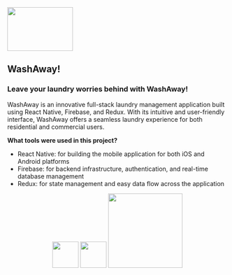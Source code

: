<div align="left">
  <img width="150" height="100" src="https://lh3.googleusercontent.com/fife/AMPSemfNEy5WlTk7257sa0lP-gCpBgOuzOBiWSZ8fG_xvqqLDbO4l_EdhtC6dF9kR8LJzcHB9triWhsGnKdruK1floKa1peuumHNKGYW3fkzV6VytSfSHW77GtEAXaiIB7H6lgsVqp9F-5dhYrcoCoOIIEp8q1WrCz2j8YS3zWt4RhSojfUtIGaQ4w7PxreOGL61IYDAMoALLvhorYyYgqsUhdufuI1nf7ZvAvJhM6aO6YTZoRxkZy75VxcVR8AlOUpNSwdRCeUVyyKzvaGdbn75VJKw6ECoIrn6vAvd2oQ_j98uEntLeuN_6Cjyapp8MIETnaMAAoVmUAJgEIDlyg9w9tO274A8jW4iTSA4se4tUPAmttyYvoqLYH7DMNUGHg5_kaWWWzEBE78SOpqA5qSawIR-7K0HScBUzqos145l6GglVz-yg-8hqmBFkw3hy0o0VGZ3RF1WZ2KcJL6uOi-jknfOQvQTBRW0Q-lKWztU7CQbehocgkRhINncU33o9Wn6-JI0gnlD1P5j0CIX4sj7apL_nZkrhgmyiWjSgaoo85PDxBUT5fcV6vANRexhDB2VJCZCQIEzP3Q-VUpoN3Rvo1o-CUQFpEcorzaDry0ebedlzM3lDOaUGmpcROtgrIRUM55ZTVz8Y-d1ELYq_tqas22TzYs8POX_I8DGH3Ayg5YAJm4T1EoITD80NhsU6Y29AO4Yu8UMHUaDOghX6r5Cg9lT1j5Ti7Vm7ICkgtMny-d8cK-nYmMSwG9hpW6xDK1zXeoebbKlLiQqSHj9eR-gLj2qK4XcO5zQIcxxFYJkqur-ohUaR2R3jjo9Jus1mMDPpMAl-GOEiG3L-oAyeybYLj9Vuz8xNacHpS334qrTKmwcqqiqmmrAczsz4z6KSlmDivdzWNv97J38TbJi-98zxuli7wNnWR55KlxSFweVDwkdSGHRPekkQPATMluFsZQKazHvXvpW462syGGJ7aEHhDl2JwFp6QWgQtIkU4FXUHyh_5BT9zczVazEsIkbVotIuHu7b_QOEnhi8UyuxO8YVDA35Pnc4b-t4Ph0Cz0cyL7rJcMdpxKl6lB795GuyBbOTSuzJBu7BJC04bxWHfJm7yFdipSOqzebUqQGCLRqoJop1rL1HfxPp7yoTUzO-Omq4EAoyMx6JrgqElxFKHM9VApnKEbGAdMGMk5-4Dfda8LTo-j8ZVytab1wYTBt9Cwm_iF67Q1v0o-naEzrAPG9j55NyRVH9CRFIps0DOYbbxHB7cTobDMkKNoDyW5X7g1dYmc2w_SKFNIDR9qLIQngBwCr0xY7MKNdIx0fsjODoTWcVGZs1UrBCm5btwW5HVVbdSLns1rf-iRRxi88Vw0RaUE7hoVwQ_rvkGgxw3g-10O6mQXMSs-sE5kpJg72UH9_NDPoHy_A51YeZHLO_EZRxdp1b8Ggo5LnG8jfvHD_xpar2PSLXlpf-jNZTWCP-j__UNzAe5Oz8s_9eh5S7-E122buI6qbE7EaVa4XhMoSxBmjvnP0kkCBfLuH=w3024-h1668">
</div>

## WashAway!

### Leave your laundry worries behind with WashAway!


WashAway is an innovative full-stack laundry management application built using React Native, Firebase, and Redux. With its intuitive and user-friendly interface, WashAway offers a seamless laundry experience for both residential and commercial users.



**What tools were used in this project?**

* React Native: for building the mobile application for both iOS and Android platforms
* Firebase: for backend infrastructure, authentication, and real-time database management
* Redux: for state management and easy data flow across the application

<div align="center">
  <img height="60" src="https://lh3.googleusercontent.com/fife/AMPSemd6LRXKgCRTTU_tmKZEC4wGquu4CjQWJdws_0O4P-9LZWzESURERGIUZFs-oDJUuAK5EZoqyOK6OVodEx7vLCkgiwLfZrSz29PErnAw8Acuo6F6MCiI0QNyNpKdbo8rIbZ-0yw3yCz1ItDGEylXPWGY_TRc-TMFiQ80_AUUXgx-dfB_KD9c8P0A6E517jDmsC4xB8WFLr-XHYdmUUEBkq6FOMwe8PWGzHhQK1OxT0Ir791l0BuIUEbZXqM4yOPQMtELRkTE9p8BG6BbSCy1MVJB4SvksXSPg-dkybKJdRFThU5aAf3XolKqYUOThaewBvZqjZEmevVPFrEYahEZ7cRygCjfkCeOJDhLkmgJIYrk3VfQhGdRu8MeZ88qFjYPuMcfxYc75llKYmToFvdbh9iuH5DXGyUmEUGe1uFeTDrIpY7n-Sji3HttLASheAeI5_EQbU6GuWHLhUOuvZk8MxRMa_UuQUiNOf01t8h6BJ507Z8_26FcgYp4zeb_ZfEg0Cgcz7cv0nhqqbPjK72HUqbzP77hcNvgyv1hpWGKfxSXlgdurhNO_opzSKfB2AL16aa0Yh9u1Li3_qxC9JSP7U4M3w3uDn76KRHMvFT6n0ocIFxMax4OVeX8fHNcs-PnB7TXVS-XIHhUdR-oGQPwJeXUKCYqOtmMEwtgDADa7RpHkgt20JoRKtg-1YFH98SeouY5GRJRZOUiR_ZuDACaWk7qoqx9CtJ0yMGExVDTHQRUq-worXPEs51qksXV6EIdiOyvfvaqUBvjETSr-koRCegz0oHbuKqKRcKUxlajSrjH-14Mt4gYXEGWHMptU5R-hLhQT2at65KD5UgaEhkr5LV8wl30thbTClhnHjxcockrsAntSeyAvO94Vs6bBQ0-2yVYIF7ize7Xpt64GvFRQYHy-GsME9LcyDxaxOY0oRZcW0l1JZqhMcS06Z7sD7y8oPHzGrjMbdRpoTo7io3p40uS_FGV42u3zXQ09pzkixZ6i36BiXLvb0Mh2ujGi1YzB7YgfNxHobVXT9EJWJwsPIJK0wEUIJbWLa4VM1_rRcmiWG_3KeNv2cctTvbSDjazFK0RxVoyqvV24klwsUXE2KDSkMOoNvW-pxl6psPj8JAR6xrooRF-beRnpSxky3rqDXILHbBTkwZ31KVACN3s3VhXlCbScKXOMmHUots0YnhIIuEcDojowqMakWdPFfN33NEhMyJJzxehYyVDfQO4vT_owg8xGfPWayLhb-QHINPwjNdVx3-ecQ6iWYAL_jD_JxRLLJIguHq2e2DZ7joPX0e-MZe-NHqaYepzACS9hU_tesBmaOcqN6PPJUX4TlrEInUTPKIw1sNXU9CcFUXr9MIhbC5cCtFWpFXg7GD8PxAjFXezDV-ugJjIMtxhJKRWrU79qBphImwXGDXhQtF7sdWoHMX54Z07NfWmRAcEZnkSePsiSMSGq6MMmTiLoY7FHY_BXihfmOJ_7ljEjrkx7973C3Fg2eGC6AeeVMo3TLd8Wl3C56rHQNWu=w2206-h1554">
     <img width="60" src="https://lh3.googleusercontent.com/fife/AMPSemd950QxZYt_ex-f0dVzHzHDxxIj8dEva43V5xKkDkg_dGwE5c36RYJZE8OCJf8EJzc_ou77A7X0_mlOPXo3phwJASwsN5r9PDf8sdk0ie_uaaWxvNZQrLmV7yEqZwNGj-4w2W24MrHiOlUp-XG2fMLoyQdI5JN0fnXyVKTb0je6amGAA15a2vYfzTJstLkB5RgYYOKFlgNUK6AjyQgnpI0aPKn-vH6vLK4KtOtTx9mt2uEKl9NFS3KTKqQ9lh0oOtGDd6WY2busx5WM0l52DmDdVp4BNtdF5XlNPGhcNGukJLD8qw7fpisMz2Mmp96bYSjb-Fa1ELwgD1lRG-jsEQFbJRrfP3kiv0M7LoZei9JEPCWtltHrlH9ZryuWTgztvMo-VauJb9Dw_W-gKimDNzW14KqkUzCVGlb41dO-UxdpVRpGE4jcCiRBawMgOOm9PE2Pw2O6tPfSG8uFiIb7-_9sPau5ZER0_fA8uiLAGdokOBJNC7Nui0JORA-QzTVjtkZgVy71Vj3bmkrAo4e041qKS_QdKK7IR5DdF_zxPhNpc-c56ZBdbFqOkJ_I_AufzfTRhA7nw5UDkHRsrJUX8TsZp-1JYamFSAEpdBcyAK6ARAGzY617NIK8MfT8pTg6LwSnHEFMkN5IcSPCjAzYtDtZ6RQwpUkMJXPLtAOu1mCqaE1ao2ARPc3HwgdaLRM418ScWm5vzmShns8zm1Ng18FLSBhDn1uqNmMWurZg41jKkdt4O-ZXU6jBwef0UdJfp4eZICroZKfu1jnf0aggogoSarILV8BgUGsHtcdwn7TXphrLAUTmJtOy9zuiZ_uzkKkdC5WinIc0aisFDmFSv2fH9L80W06bfIi_LaCziQrmh9PCDKWYmDarOhHeHVMu_AHVjZc6nUCtrfdOhmaL6jho-MdwKBKLIDUBZF86KHJJAei_W2OiIUUQhMeh7YDHssI8rg3Mdp3-vFVUAgpOvaj3NNuyT00aQJyQi-V8-BQPB1C7qZpNAGjhxvqPgCkFqkBJ8x5cX3kXZM1LCzXRW3jmUV7bJrZvzd48KKut9_QAt4iH79ie8iARvRGhCNuxSlt9KBTsBZ5qsFdfJNwQVgqwxOfaOze0nGqDU8YOcAHhkNgwbIJDJf0-KTrDwtPlrlqbYS0gHDH1N9EE9QSIc_8t1--W5ffzJ6594GvutTSdfIFSE8N7dTf4GoY-8Oh4v5ZeFjh06WHJTDS4cUYyrncDv5OzI82ROAM_FRTvkNWM5dP7uTciXcgYxW1f7Djon9Mk1Eckr9usLplK0oTThAbveocnk_6qT_89TOUIm1BH8g7vUqwk8bwv85awpm5nWyyaXDJqZcpeEiq7him7HwkrlwpMA5D99IB74c0fS61nTuq_3gFOZWyqcsbFQOSMqojdnnaSPYqryIaovNC0GRcHaIARSboB31amLFUla4tVr7Rtmz4CmwXrbVzZjbW2EyjoHvtBFZeE433xBBH9n5zkW3mLTR7aoo1PEVZQq0NN0_NsIvgALQuD=w3024-h1554">

<img width="170" src="https://lh3.googleusercontent.com/fife/AMPSemcVZOyH6AvEUpe0XQU05JNNLKmSgkVmUiFwLy2lbb1qeCJqzovMbEqzvs7dSCNOrLlRAWoksgYq4hGh5CMQTYvQZ-2oaZjEqqkQZOpBPJ6ZJfDyDwm5LN5U09A_NIzLgYGaRkrVebP6qTGXCvEwr5U2W4CSg7aQC1U8CkHa0AM4S1_ij1cF553t4dnaU6S9CTPn_hxsCuHR-J2emQPOk9lnuZRnVVcmrfSnJEjblWZlwizX-xWeCnUH3WgSPGpqZddwKaZtIPQOVVHNlkoiJhhk0D9GI69PmMIXWFjcnj7hekGlZTDK6rq79URBQeB9ars59XDiN3uL6KZoJE1o_bvZogmWNUcBUEEJpZrD0zZdtfc5QNo96s0WZv2MZw3XPvr1cv1NM7d4HGy1MVhxi7bJ6L3Lt5DkvJKaFIG1gD_hkp6TU1-xbkQZ1-LAQjEcanvMmoHuHH7uZ04YNqi-TMGpllL2Q27M_kflNoIWf9Wq6QHoVfS3t1nnktMF8-3EvZTAEz3l1StENLrHpy0gzs-_oFZWgfXGtvUtjqJT8Nj_F0kBtfcAEEIAGfo5tRpk0LrB_obynDVa00X0E6c55Gd5-COfvLRCv6E1C0nL2aQgyKumNuUPfbm8gYgJ-fEorOYUN-1WVeO4RLzit-_eFPUrul8rPkWu-l-ALAbGWNcT285zVH2_alpI8A0ZVtMRIsinjm-CThp18o_bpZMy8_0axsE7FfFdy47B72FBPUIk6dRfv8tQIMPo4ucdp3Ki2WH1rDUAAyCvPPAHhSVe118pJJP5SbIw5ssNYj8GuntqPpNqJ7kdTIfOUlE_zxlJQBOLtb9iwXo1tG82GBZDQZ3ITOnpRWs7nR1RzvTC0GwHlHzUFUiIemuxVHVTd7xspBZwWOT6jdeRARhzWTivTzNOgdrySGHu0dTPEumYP4DuTdu0YEP16LI51S3bpaxU-69MAgpjoLvgNrNHuBLX4J781NsFi9ztM1-XGYslVlhGnG-B3-EPyk05nUHN1bxVqzEmhr3aRpI1a5BaKzLkZB_2DepTh9nioR7TQq-LNdgOHhUwMXD2I3Bi0Po2ybx0punjmiz4Ojjulqp_jjZ0vwa6hxRxlZp2RpUd7_Lxo9lwqGohQQNyPWHLvdxbyzbMElP_XWZfQxL_FTtlQc6Epj7Jc7C4iUy-qxqDUkXAQNop26NPZBUkAag4czQJdHTNaIMiNdJ5C3vvEfN9uiW9-XYlqlxZJilzVHmmTmWhJ1wQEdttV_oIlYPuur5Mb_Xr0gVpi-nPNexnMmOthCMyZDGZYmq-n4knKpALaOSstmY5v4oKYut2gaDHExFE8obv1YA43bSIk_JUfHKki_KLaDehqBEObXStvHP8HW7iYwGc-0RaU2AkIiI_ZeVBoCP5_F7ChqwkuPltrOXzL-R2zTPzK_Z2EPr69c0MkBXinXRr1-8bNuhzckgMz7fjvKUbhshrZWFLiIGYx2mgvbL3W1R8giM09RqvLhWv3xJP_4FJmzdb9M0B5DSE=w3024-h1554">
</div>


